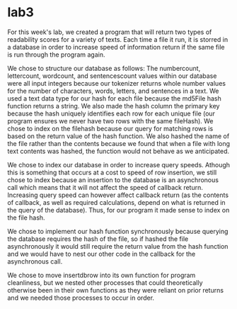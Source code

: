 # lab3
For this week's lab, we created a program that will return two types of readability scores for a variety of texts. Each time a file it run, it is storred in a database in order to increase speed of information return if the same file is run through the program again.

We chose to structure our database as follows: The numbercount, lettercount, wordcount, and sentencescount values within our database were all input integers because our tokenizer returns whole number values for the number of characters, words, letters, and sentences in a text. We used a text data type for our hash for each file because the md5File hash function returns a string. We also made the hash column the primary key because the hash uniquely identifies each row for each unique file (our program ensures we never have two rows with the same fileHash). We chose to index on the filehash because our query for matching rows is based on the return value of the hash function. We also hashed the name of the file rather than the contents because we found that when a file with long text contents was hashed, the function would not behave as we anticipated.

We chose to index our database in order to increase query speeds. Athough this is something that occurs at a cost to speed of row insertion, we still chose to index because an insertion to the database is an asynchronous call which means that it will not affect the speed of callback return. Increasing query speed can however affect callback return (as the contents of callback, as well as required calculations, depend on what is returned in the query of the database). Thus, for our program it made sense to index on the file hash.

We chose to implement our hash function synchronously because querying the database requires the hash of the file, so if hashed the file asynchronously it would still require the return value from the hash function and we would have to nest our other code in the callback for the asynchronous call.

We chose to move insertdbrow into its own function for program cleanliness, but we nested other processes that could theoretically otherwise been in their own functions as they were reliant on prior returns and we needed those processes to occur in order.